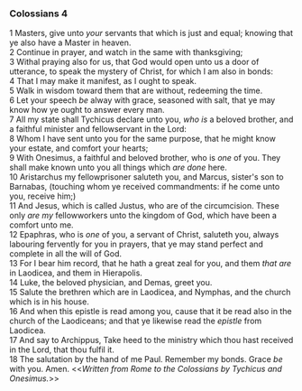 ### Colossians 4

1 Masters, give unto *your* servants that which is just and equal; knowing that ye also have a Master in heaven.  
2 Continue in prayer, and watch in the same with thanksgiving;  
3 Withal praying also for us, that God would open unto us a door of utterance, to speak the mystery of Christ, for which I am also in bonds:  
4 That I may make it manifest, as I ought to speak.  
5 Walk in wisdom toward them that are without, redeeming the time.  
6 Let your speech *be* alway with grace, seasoned with salt, that ye may know how ye ought to answer every man.  
7 All my state shall Tychicus declare unto you, *who is* a beloved brother, and a faithful minister and fellowservant in the Lord:  
8 Whom I have sent unto you for the same purpose, that he might know your estate, and comfort your hearts;  
9 With Onesimus, a faithful and beloved brother, who is *one* of you. They shall make known unto you all things which *are done* here.  
10 Aristarchus my fellowprisoner saluteth you, and Marcus, sister's son to Barnabas, (touching whom ye received commandments: if he come unto you, receive him;)  
11 And Jesus, which is called Justus, who are of the circumcision. These only *are my* fellowworkers unto the kingdom of God, which have been a comfort unto me.  
12 Epaphras, who is *one* of you, a servant of Christ, saluteth you, always labouring fervently for you in prayers, that ye may stand perfect and complete in all the will of God.  
13 For I bear him record, that he hath a great zeal for you, and them *that are* in Laodicea, and them in Hierapolis.  
14 Luke, the beloved physician, and Demas, greet you.  
15 Salute the brethren which are in Laodicea, and Nymphas, and the church which is in his house.  
16 And when this epistle is read among you, cause that it be read also in the church of the Laodiceans; and that ye likewise read the *epistle* from Laodicea.  
17 And say to Archippus, Take heed to the ministry which thou hast received in the Lord, that thou fulfil it.  
18 The salutation by the hand of me Paul. Remember my bonds. Grace *be* with you. Amen. <<*Written from Rome to the Colossians by Tychicus and Onesimus.*>>  
